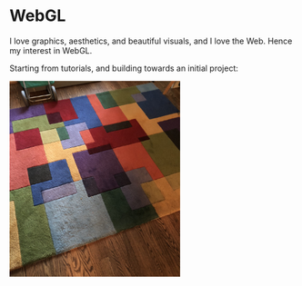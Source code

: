 # WebGL

I love graphics, aesthetics, and beautiful visuals, and I love the Web. Hence my interest in WebGL.

Starting from tutorials, and building towards an initial project:

<img src="https://github.com/pieteradejong/WebGL/blob/master/colored_rectangles_rug.jpg" width=300>
